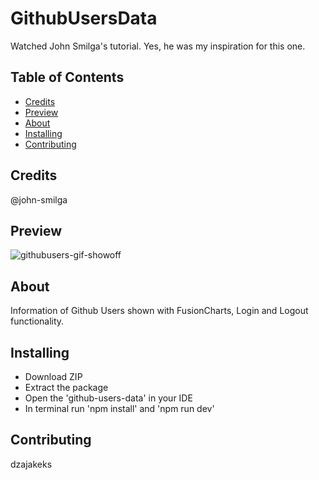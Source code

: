 # GithubUsersData 
Watched John Smilga's tutorial. Yes, he was my inspiration for this one. 

## Table of Contents
- [Credits](#credits)
- [Preview](#preview)
- [About](#about)
- [Installing](#installing)
- [Contributing](#contributing)

## Credits
@john-smilga

## Preview
![githubusers-gif-showoff](https://github.com/dzajakeks/github-users-data/assets/83473422/317ac157-c1ed-4548-ba87-0c04e8b8e839)


## About
Information of Github Users shown with FusionCharts, Login and Logout functionality.

## Installing
- Download ZIP
- Extract the package
- Open the 'github-users-data' in your IDE
- In terminal run 'npm install' and 'npm run dev'

## Contributing
dzajakeks
